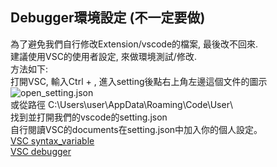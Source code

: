 ## Debugger環境設定 (不一定要做)
   為了避免我們自行修改Extension/vscode的檔案, 最後改不回來. \
   建議使用VSC的使用者設定, 來做環境測試/修改. \
   方法如下: \
   打開VSC, 輸入Ctrl + , 進入setting後點右上角左邊這個文件的圖示 \
   ![open_setting.json](https://imgur.com/AY6NoZD.jpg) \
   或從路徑 C:\Users\user\AppData\Roaming\Code\User\ \
   找到並打開我們的vscode的setting.json \
   自行閱讀VSC的documents在setting.json中加入你的個人設定。 \
   [VSC syntax_variable](https://code.visualstudio.com/docs/editor/variables-reference) \
   [VSC debugger](https://github.com/microsoft/vscode-docs/blob/vnext/docs/editor/debugging.md#global-launch-configuration)
